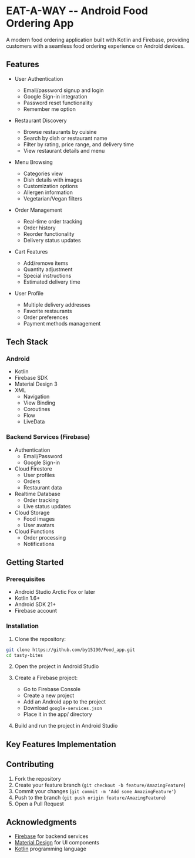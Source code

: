 # EAT-A-WAY -- Android Food Ordering App

A modern food ordering application built with Kotlin and Firebase, providing customers with a seamless food ordering experience on Android devices.

## Features

- User Authentication
  - Email/password signup and login
  - Google Sign-in integration
  - Password reset functionality
  - Remember me option
- Restaurant Discovery
  - Browse restaurants by cuisine
  - Search by dish or restaurant name
  - Filter by rating, price range, and delivery time
  - View restaurant details and menu
- Menu Browsing
  - Categories view
  - Dish details with images
  - Customization options
  - Allergen information
  - Vegetarian/Vegan filters
- Order Management
  - Real-time order tracking
  - Order history
  - Reorder functionality
  - Delivery status updates
- Cart Features
  - Add/remove items
  - Quantity adjustment
  - Special instructions
  - Estimated delivery time

- User Profile
  - Multiple delivery addresses
  - Favorite restaurants
  - Order preferences
  - Payment methods management

## Tech Stack

### Android
- Kotlin
- Firebase SDK
- Material Design 3
- XML
  - Navigation
  - View Binding
  - Coroutines
  - Flow
  - LiveData

### Backend Services (Firebase)
- Authentication
  - Email/Password
  - Google Sign-in
- Cloud Firestore
  - User profiles
  - Orders
  - Restaurant data
- Realtime Database
  - Order tracking
  - Live status updates
- Cloud Storage
  - Food images
  - User avatars
- Cloud Functions
  - Order processing
  - Notifications



## Getting Started

### Prerequisites
- Android Studio Arctic Fox or later
- Kotlin 1.6+
- Android SDK 21+
- Firebase account

### Installation

1. Clone the repository:
```bash
git clone https://github.com/by15190/Food_app.git
cd tasty-bites
```

2. Open the project in Android Studio

3. Create a Firebase project:
   - Go to Firebase Console
   - Create a new project
   - Add an Android app to the project
   - Download `google-services.json`
   - Place it in the app/ directory

4. Build and run the project in Android Studio

## Key Features Implementation



## Contributing

1. Fork the repository
2. Create your feature branch (`git checkout -b feature/AmazingFeature`)
3. Commit your changes (`git commit -m 'Add some AmazingFeature'`)
4. Push to the branch (`git push origin feature/AmazingFeature`)
5. Open a Pull Request


## Acknowledgments

- [Firebase](https://firebase.google.com) for backend services
- [Material Design](https://m3.material.io) for UI components
- [Kotlin](https://kotlinlang.org) programming language
